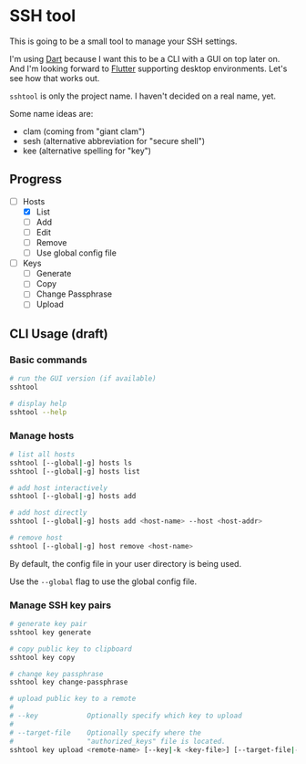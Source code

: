 # SSH tool

This is going to be a small tool to manage your SSH settings.

I'm using [Dart](https://dart.dev) because I want this to be a CLI with a GUI on top later on. And I'm looking forward to [Flutter](https://flutter.dev) supporting desktop environments. Let's see how that works out.

`sshtool` is only the project name. I haven't decided on a real name, yet.

Some name ideas are:

- clam (coming from "giant clam")
- sesh (alternative abbreviation for "secure shell")
- kee (alternative spelling for "key")

## Progress

- [ ] Hosts
  - [x] List
  - [ ] Add
  - [ ] Edit
  - [ ] Remove
  - [ ] Use global config file
- [ ] Keys
  - [ ] Generate
  - [ ] Copy
  - [ ] Change Passphrase
  - [ ] Upload

## CLI Usage (draft)

### Basic commands

~~~ bash
# run the GUI version (if available)
sshtool

# display help
sshtool --help
~~~

### Manage hosts

~~~ bash
# list all hosts
sshtool [--global|-g] hosts ls
sshtool [--global|-g] hosts list

# add host interactively
sshtool [--global|-g] hosts add

# add host directly
sshtool [--global|-g] hosts add <host-name> --host <host-addr>

# remove host
sshtool [--global|-g] host remove <host-name>
~~~

By default, the config file in your user directory is being used.

Use the `--global` flag to use the global config file.

### Manage SSH key pairs

~~~ bash
# generate key pair
sshtool key generate

# copy public key to clipboard
sshtool key copy

# change key passphrase
sshtool key change-passphrase

# upload public key to a remote
#
# --key            Optionally specify which key to upload
#
# --target-file    Optionally specify where the
#                  "authorized_keys" file is located.
sshtool key upload <remote-name> [--key|-k <key-file>] [--target-file|-t <file>]
~~~

